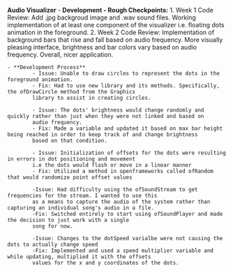 **Audio Visualizer**
	- **Development - Rough Checkpoints:**
			1. Week 1 Code Review: Add .jpg backgroud image and .wav sound files. Working implementation of at
			least one component of the visualizer i.e. floating dots animation in the foreground.
			2. Week 2 Code Review: Implementation of background bars that rise and fall based on audio frequency.
			More visually pleasing interface, brightness and bar colors vary based on audio frequency. Overall, nicer application. 

	- **Development Process** 
			- Issue: Unable to draw circles to represent the dots in the foreground animation.
			- Fix: Had to use new library and its methods. Specifically, the ofDrawCircle method from the Graphics 
			library to assist in creating circles.
			
			- Issue: The dots' brightness would change randomly and quickly rather than just when they were not linked and based on
			audio frequency.
			- Fix: Made a variable and updated it based on max bar height being reached in order to keep track of and change brightness
			based on that condition.

			- Issue: Initialization of offsets for the dots were resulting in errors in dot positioning and movement
			i.e the dots would flash or move in a linear manner
			- Fix: Utilized a method in openframeworks called ofRandom that would randomize point offset values

			-Issue: Had difficulty using the ofSoundStream to get frequencies for the stream. I wanted to use this
			as a means to capture the audio of the system rather than capturing an individual song's audio in a file.
			-Fix: Switched entirely to start using ofSoundPlayer and made the decision to just work with a single
			song for now.

			-Issue: Changes to the dotSpeed varialbe were not causing the dots to actually change speed 
			-Fix: Implemented and used a speed multiplier variable and while updating, multiplied it with the offsets
			values for the x and y coordinates of the dots.